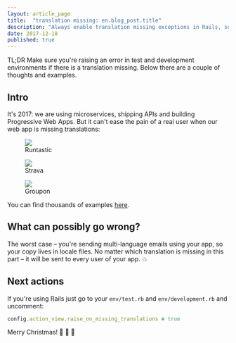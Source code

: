```yaml
---
layout: article_page
title:  "translation missing: en.blog_post.title"
description: "Always enable translation missing exceptions in Rails, so you don't have them on live website."
date: 2017-12-18
published: true
---
```


TL;DR Make sure you're raising an error in test and development environments if there is a translation missing. Below there are a couple of thoughts and examples.

<!--more-->

## Intro

It's 2017: we are using microservices, shipping APIs and building Progressive Web Apps. But it can't ease the pain of a real user when our web app is missing translations:

<figure>
  <img src="/images/posts/translation_missing/runtastic.png" />
  <figcaption>Runtastic</figcaption>
</figure>

<figure>
  <img src="/images/posts/translation_missing/strava.png" />
  <figcaption>Strava</figcaption>
</figure>

<figure>
  <img src="/images/posts/translation_missing/groupon.png" />
  <figcaption>Groupon</figcaption>
</figure>

You can find thousands of examples [here](https://publicwww.com/websites/translation_missing/).

## What can possibly go wrong?

The worst case – you're sending multi-language emails using your app, so your copy lives in locale files. No matter which translation is missing in this part – it will be sent to every user of your app. 💥

## Next actions

If you're using Rails just go to your `env/test.rb` and `env/development.rb` and uncomment:

~~~ruby
config.action_view.raise_on_missing_translations = true
~~~

Merry Christmas! 🎅 🎄 🎁
